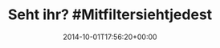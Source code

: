 ---
retweeted: false
source: <a href="http://www.eyeem.com" rel="nofollow">EyeEm</a>
entities:
  hashtags:
  - text: Mitfiltersiehtjedestadtgutaus
    indices:
    - '10'
    - '40'
  symbols: []
  user_mentions: []
  urls:
  - url: http://t.co/AO633L7S0d
    expanded_url: http://EyeEm.com/p/48032946
    display_url: EyeEm.com/p/48032946
    indices:
    - '74'
    - '96'
display_text_range:
- '0'
- '96'
favorite_count: '2'
id_str: '517372457112862720'
truncated: false
retweet_count: '0'
id: '517372457112862720'
possibly_sensitive: false
created_at: Wed Oct 01 17:56:20 +0000 2014
favorited: false
full_text: 'Seht ihr? #Mitfiltersiehtjedestadtgutaus (@ E-POSTBRIEF Development GmbH)'
lang: de
quote_url: http://EyeEm.com/p/48032946
tags:
- Mitfiltersiehtjedestadtgutaus
- pesos:twitter
date: '2014-10-01T17:56:20+00:00'
src: https://twitter.com/bascht/status/517372457112862720
original_url: https://twitter.com/bascht/status/517372457112862720
type: twitter_tweet
text: 'Seht ihr? #Mitfiltersiehtjedestadtgutaus (@ E-POSTBRIEF Development GmbH)'
title: 'Seht ihr? #Mitfiltersiehtjedest'

---